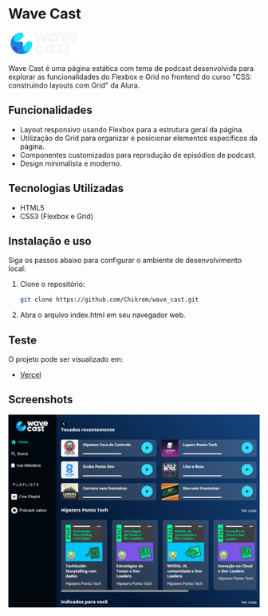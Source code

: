 # Wave Cast

![Wave Cast Logo](src/imagens/Logos/CastWave_logo.png)

Wave Cast é uma página estática com tema de podcast desenvolvida para explorar as funcionalidades do Flexbox e Grid no frontend do curso "CSS: construindo layouts com Grid" da Alura.

## Funcionalidades

- Layout responsivo usando Flexbox para a estrutura geral da página.
- Utilização do Grid para organizar e posicionar elementos específicos da página.
- Componentes customizados para reprodução de episódios de podcast.
- Design minimalista e moderno.
  
## Tecnologias Utilizadas

- HTML5
- CSS3 (Flexbox e Grid)
  
## Instalação e uso

Siga os passos abaixo para configurar o ambiente de desenvolvimento local:

1. Clone o repositório:

    ```bash
    git clone https://github.com/Chikrem/wave_cast.git
    ```

2. Abra o arquivo index.html em seu navegador web.

## Teste

O projeto pode ser visualizado em:

- [Vercel](https://wave-cast-iota.vercel.app/)

## Screenshots
![Screenshot da tela inicial do WaveCast](src/imagens/img.png)



